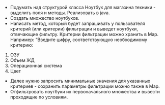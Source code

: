 - Подумать над структурой класса Ноутбук для магазина техники - выделить поля и методы. Реализовать в java.
- Создать множество ноутбуков.
- Написать метод, который будет запрашивать у пользователя критерий (или критерии) фильтрации и выведет ноутбуки, отвечающие фильтру. Критерии фильтрации можно хранить в Map. Например:
“Введите цифру, соответствующую необходимому критерию:
1. ОЗУ
2. Объем ЖД
3. Операционная система
4. Цвет
- Далее нужно запросить минимальные значения для указанных критериев - сохранить параметры фильтрации можно также в Map.
- Отфильтровать ноутбуки их первоначального множества и вывести проходящие по условиям.

